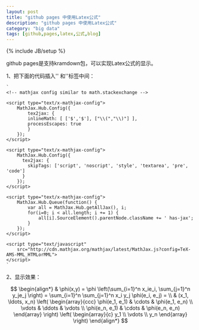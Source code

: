 ```yaml
---
layout: post
title: "github pages 中使用Latex公式"
description: "github pages 中使用Latex公式"
category: "big data"
tags: [github,pages,latex,公式,blog]
---
```

{% include JB/setup %}

github pages是支持kramdown包，可以实现Latex公式的显示。

1、把下面的代码插入'<head>' 和'</head>'标签中间：

	`
	<!-- mathjax config similar to math.stackexchange -->

	<script type="text/x-mathjax-config">
		MathJax.Hub.Config({
			tex2jax: {
  			inlineMath: [ ['$','$'], ["\\(","\\)"] ],
  			processEscapes: true
			}
		});
	</script>

	<script type="text/x-mathjax-config">
	    MathJax.Hub.Config({
	      tex2jax: {
	        skipTags: ['script', 'noscript', 'style', 'textarea', 'pre', 'code']
	      }
	    });
	</script>

	<script type="text/x-mathjax-config">
	    MathJax.Hub.Queue(function() {
	        var all = MathJax.Hub.getAllJax(), i;
	        for(i=0; i < all.length; i += 1) {
	            all[i].SourceElement().parentNode.className += ' has-jax';
	        }
	    });
	</script>

	<script type="text/javascript"
   		src="http://cdn.mathjax.org/mathjax/latest/MathJax.js?config=TeX-AMS-MML_HTMLorMML">
	</script>
	`

2、显示效果：

$$
\begin{align*}
  	& \phi(x,y) = \phi \left(\sum_{i=1}^n x_ie_i, \sum_{j=1}^n y_je_j \right)
  	= \sum_{i=1}^n \sum_{j=1}^n x_i y_j \phi(e_i, e_j) = \\
  	& (x_1, \ldots, x_n) \left( \begin{array}{ccc}
	      \phi(e_1, e_1) & \cdots & \phi(e_1, e_n) \\
	      \vdots & \ddots & \vdots \\
	      \phi(e_n, e_1) & \cdots & \phi(e_n, e_n)
	    \end{array} \right)
  	\left( \begin{array}{c}
	      y_1 \\
	      \vdots \\
	      y_n
	    \end{array} \right)
\end{align*}
$$

